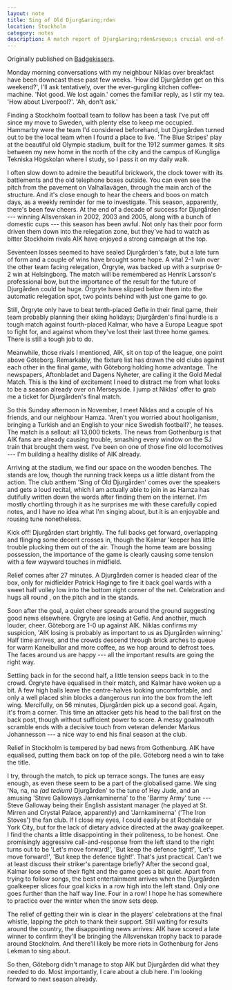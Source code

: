```yaml
---
layout: note
title: Sing of Old Djurg&aring;rden
location: Stockholm
category: notes
description: A match report of Djurg&aring;rden&rsquo;s crucial end-of-season game against Gefle at the Olympic stadium.
---
```


<div>
<aside>Originally published on <a href="http://badgekissers.blogspot.com/2009/11/sing-of-old-djurgarden-now-sing.html">Badgekissers</a>.</aside>
</div>


Monday morning conversations with my neighbour Niklas over breakfast have been downcast these past few weeks. 'How did Djurg&aring;rden get on this weekend?', I'll ask tentatively, over the ever-gurgling kitchen coffee-machine. 'Not good. We lost again.' comes the familiar reply, as I stir my tea. 'How about Liverpool?'. 'Ah, don't ask.'

Finding a Stockholm football team to follow has been a task I've put off since my move to Sweden, with plenty else to keep me occupied. Hammarby were the team I'd considered beforehand, but Djurg&aring;rden turned out to be the local team when I found a place to live. 'The Blue Stripes' play at the beautiful old Olympic stadium, built for the 1912 summer games. It sits between my new home in the north of the city and the campus of Kungliga Tekniska H&ouml;gskolan where I study, so I pass it on my daily walk.

I often slow down to admire the beautiful brickwork, the clock tower with its battlements and the old telephone boxes outside. You can even see the pitch from the pavement on Valhallav&auml;gen, through the main arch of the structure. And it's close enough to hear the cheers and boos on match days, as a weekly reminder for me to investigate. This season, apparently, there's been few cheers. At the end of a decade of success for Djurg&aring;rden --- winning Allsvenskan in 2002, 2003 and 2005, along with a bunch of domestic cups --- this season has been awful. Not only has their poor form driven them down into the relegation zone, but they've had to watch as bitter Stockholm rivals AIK have enjoyed a strong campaign at the top.

Seventeen losses seemed to have sealed Djurg&aring;rden's fate, but a late turn of form and a couple of wins have brought some hope. A vital 2-1 win over the other team facing relegation, &Ouml;rgryte, was backed up with a surprise 0-2 win at Helsingborg. The match will be remembered as Henrik Larsson's professional bow, but the importance of the result for the future of Djurg&aring;rden could be huge. &Ouml;rgryte have slipped below them into the automatic relegation spot, two points behind with just one game to go.

Still, &Ouml;rgryte only have to beat tenth-placed Gefle in their final game, their team probably planning their skiing holidays; Djurg&aring;rden's final hurdle is a tough match against fourth-placed Kalmar, who have a Europa League spot to fight for, and against whom they've lost their last three home games. There is still a tough job to do.

Meanwhile, those rivals I mentioned, AIK, sit on top of the league, one point above G&ouml;teborg. Remarkably, the fixture list has drawn the old clubs against each other in the final game, with G&ouml;teborg holding home advantage. The newspapers, Aftonbladet and Dagens Nyheter, are calling it the Gold Medal Match. This is the kind of excitement I need to distract me from what looks to be a season already over on Merseyside. I jump at Niklas' offer to grab me a ticket for Djurg&aring;rden's final match.

So this Sunday afternoon in November, I meet Niklas and a couple of his friends, and our neighbour Hamza. 'Aren't you worried about hooliganism, bringing a Turkish and an English to your nice Swedish football?', he teases. The match is a sellout: all 13,000 tickets. The news from Gothenburg is that AIK fans are already causing trouble, smashing every window on the SJ train that brought them west. I've been on one of those fine old locomotives --- I'm building a healthy dislike of AIK already.

Arriving at the stadium, we find our space on the wooden benches. The stands are low, though the running track keeps us a little distant from the action. The club anthem 'Sing of Old Djurg&aring;rden' comes over the speakers and gets a loud recital, which I am actually able to join in as Hamza has dutifully written down the words after finding them on the internet. I'm mostly chortling through it as he surprises me with these carefully copied notes, and I have no idea what I'm singing about, but it is an enjoyable and rousing tune nonetheless.

Kick off! Djurg&aring;rden start brightly. The full backs get forward, overlapping and flinging some decent crosses in, though the Kalmar 'keeper has little trouble plucking them out of the air. Though the home team are bossing possession, the importance of the game is clearly causing some tension with a few wayward touches in midfield.

Relief comes after 27 minutes. A Djurg&aring;rden corner is headed clear of the box, only for midfielder Patrick Haginge to fire it back goal wards with a sweet half volley low into the bottom right corner of the net. Celebration and hugs all round , on the pitch and in the stands.


Soon after the goal, a quiet cheer spreads around the ground suggesting good news elsewhere. &Ouml;rgryte are losing at Gefle. And another, much louder, cheer. G&ouml;teborg are 1-0 up against AIK. Niklas confirms my suspicion, 'AIK losing is probably as important to us as Djurg&aring;rden winning.'
Half time arrives, and the crowds descend through brick arches to queue for warm Kanelbullar and more coffee, as we hop around to defrost toes. The faces around us are happy --- all the important results are going the right way.

Settling back in for the second half, a little tension seeps back in to the crowd. &Ouml;rgryte have equalised in their match, and Kalmar have woken up a bit. A few high balls leave the centre-halves looking uncomfortable, and only a well placed shin blocks a dangerous run into the box from the left wing. Mercifully, on 56 minutes, Djurg&aring;rden pick up a second goal. Again, it's from a corner. This time an attacker gets his head to the ball first on the back post, though without sufficient power to score. A messy goalmouth scramble ends with a decisive touch from veteran defender Markus Johannesson --- a nice way to end his final season at the club.

Relief in Stockholm is tempered by bad news from Gothenburg. AIK have equalised, putting them back on top of the pile. G&ouml;teborg need a win to take the title.

I try, through the match, to pick up terrace songs. The tunes are easy enough, as even these seem to be a part of the globalised game. We sing 'Na, na, na _(ad tedium)_ Djurg&aring;rden' to the tune of Hey Jude, and an amusing 'Steve Galloways Jarnkaminerna' to the 'Barmy Army' tune --- Steve Galloway being their English assistant manager (he played at St. Mirren and Crystal Palace, apparently) and 'Jarnkaminerna' ('The Iron Stoves') the fan club. If I close my eyes, I could easily be at Rochdale or York City, but for the lack of dietary advice directed at the away goalkeeper. I find the chants a little disappointing in their politeness, to be honest. One promisingly aggressive call-and-response from the left stand to the right turns out to be 'Let's move forward!', 'But keep the defence tight!', 'Let's move forward!', 'But keep the defence tight!'. That's just practical. Can't we at least discuss their striker's parentage briefly? After the second goal, Kalmar lose some of their fight and the game goes a bit quiet. Apart from trying to follow songs, the best entertainment arrives when the Djurg&aring;rden goalkeeper slices four goal kicks in a row high into the left stand. Only one goes further than the half way line. Four in a row! I hope he has somewhere to practice over the winter when the snow sets deep.


The relief of getting their win is clear in the players' celebrations at the final whistle, lapping the pitch to thank their support. Still waiting for results around the country, the disappointing news arrives: AIK have scored a late winner to confirm they'll be bringing the Allsvenskan trophy back to parade around Stockholm. And there'll likely be more riots in Gothenburg for Jens Lekman to sing about.


So then, G&ouml;teborg didn't manage to stop AIK but Djurg&aring;rden did what they needed to do. Most importantly, I care about a club here. I'm looking forward to next season already.